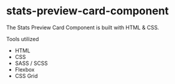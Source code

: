 # stats-preview-card-component

The Stats Preview Card Component is built with HTML &amp; CSS.

Tools utilized

- HTML
- CSS
- SASS / SCSS
- Flexbox
- CSS Grid
